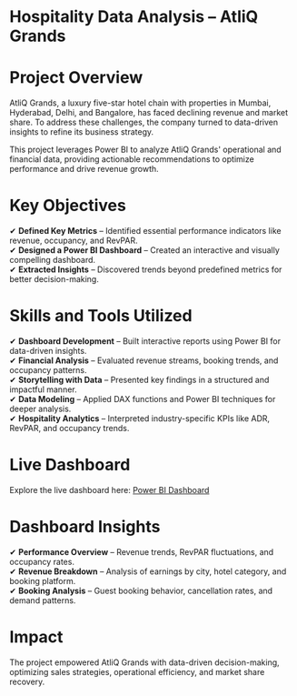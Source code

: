 # Hospitality Data Analysis – AtliQ Grands

# Project Overview

AtliQ Grands, a luxury five-star hotel chain with properties in Mumbai, Hyderabad, Delhi, and Bangalore, has faced declining revenue and market share. To address these challenges, the company turned to data-driven insights to refine its business strategy.

This project leverages Power BI to analyze AtliQ Grands' operational and financial data, providing actionable recommendations to optimize performance and drive revenue growth.

# Key Objectives

✔ **Defined Key Metrics** – Identified essential performance indicators like revenue, occupancy, and RevPAR.  
✔ **Designed a Power BI Dashboard** – Created an interactive and visually compelling dashboard.  
✔ **Extracted Insights** – Discovered trends beyond predefined metrics for better decision-making.  

# Skills and Tools Utilized 

✔ **Dashboard Development** – Built interactive reports using Power BI for data-driven insights.  
✔ **Financial Analysis** – Evaluated revenue streams, booking trends, and occupancy patterns.  
✔ **Storytelling with Data** – Presented key findings in a structured and impactful manner.  
✔ **Data Modeling** – Applied DAX functions and Power BI techniques for deeper analysis.  
✔ **Hospitality Analytics** – Interpreted industry-specific KPIs like ADR, RevPAR, and occupancy trends.  

# Live Dashboard
Explore the live dashboard here: 
[Power BI Dashboard](https://app.powerbi.com/view?r=eyJrIjoiMTczNDM2N2MtZDI3Mi00ZjA1LWE3ODgtNjY2YzI1N2NlZDhmIiwidCI6ImM2ZTU0OWIzLTVmNDUtNDAzMi1hYWU5LWQ0MjQ0ZGM1YjJjNCJ9)


# Dashboard Insights

✔ **Performance Overview** – Revenue trends, RevPAR fluctuations, and occupancy rates.  
✔ **Revenue Breakdown** – Analysis of earnings by city, hotel category, and booking platform.  
✔ **Booking Analysis** – Guest booking behavior, cancellation rates, and demand patterns.  

# Impact
The project empowered AtliQ Grands with data-driven decision-making, optimizing sales strategies, operational efficiency, and market share recovery.
